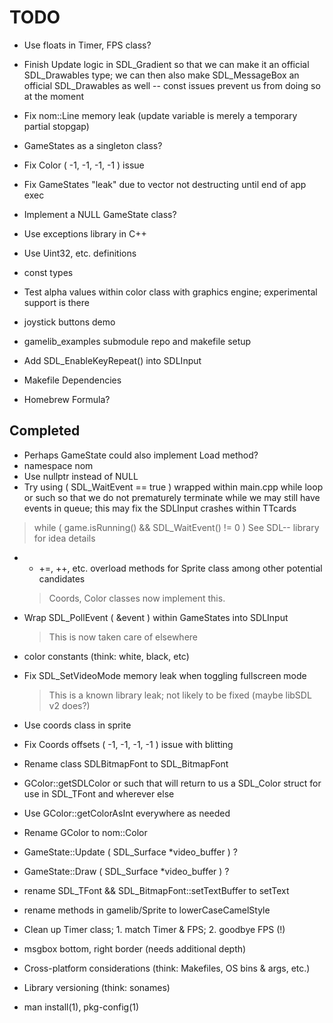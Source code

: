 # TODO

* Use floats in Timer, FPS class?

* Finish Update logic in SDL_Gradient so that we can make it an official SDL_Drawables type;
  we can then also make SDL_MessageBox an official SDL_Drawables as well -- const
  issues prevent us from doing so at the moment

* Fix nom::Line memory leak (update variable is merely a temporary partial stopgap)

* GameStates as a singleton class?

* Fix Color ( -1, -1, -1, -1 ) issue
* Fix GameStates "leak" due to vector not destructing until end of app exec
* Implement a NULL GameState class?

* Use exceptions library in C++
* Use Uint32, etc. definitions
* const types

* Test alpha values within color class with graphics engine; experimental support
is there

* joystick buttons demo

* gamelib_examples submodule repo and makefile setup

* Add SDL_EnableKeyRepeat() into SDLInput

* Makefile Dependencies

* Homebrew Formula?

## Completed

* Perhaps GameState could also implement Load method?
* namespace nom
* Use nullptr instead of NULL
* Try using ( SDL_WaitEvent == true ) wrapped within main.cpp while loop or such
so that we do not prematurely terminate while we may still have events in queue;
this may fix the SDLInput crashes within TTcards
> while ( game.isRunning() && SDL_WaitEvent() != 0 )
> See SDL-- library for idea details

* * +=, ++, etc. overload methods for Sprite class among other potential candidates
  > Coords, Color classes now implement this.

* Wrap SDL_PollEvent ( &event ) within GameStates into SDLInput
  > This is now taken care of elsewhere

* color constants (think: white, black, etc)

* Fix SDL_SetVideoMode memory leak when toggling fullscreen mode
  > This is a known library leak; not likely to be fixed (maybe libSDL v2 does?)

* Use coords class in sprite
* Fix Coords offsets ( -1, -1, -1, -1 ) issue with blitting
* Rename class SDLBitmapFont to SDL_BitmapFont
* GColor::getSDLColor or such that will return to us a SDL_Color struct for use in
SDL_TFont and wherever else
* Use GColor::getColorAsInt everywhere as needed
* Rename GColor to nom::Color
* GameState::Update ( SDL_Surface *video_buffer ) ?
* GameState::Draw ( SDL_Surface *video_buffer ) ?
* rename SDL_TFont && SDL_BitmapFont::setTextBuffer to setText
* rename methods in gamelib/Sprite to lowerCaseCamelStyle
* Clean up Timer class; 1. match Timer & FPS; <strikethrough> 2. goodbye FPS (!) </strikethrough>
* msgbox bottom, right border (needs additional depth)
* Cross-platform considerations (think: Makefiles, OS bins & args, etc.)
* Library versioning (think: sonames)
* man install(1), pkg-config(1)

